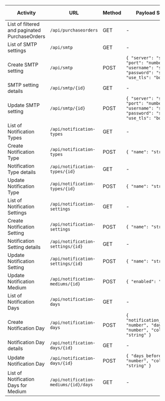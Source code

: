 

| Activity                                      | URL                                   | Method | Payload Structure                                            | Query Params             | Path Params |
| --------------------------------------------- | ------------------------------------- | ------ | ------------------------------------------------------------ | ------------------------ | ----------- |
| List of filtered and paginated PurchaseOrders | `/api/purchaseorders`                 | GET    | -                                                            | `page`, `size`, `filter` | -           |
| List of SMTP settings                         | `/api/smtp`                           | GET    | -                                                            | -                        | -           |
| Create SMTP setting                           | `/api/smtp`                           | POST   | `{ "server": "string", "port": "number", "username": "string", "password": "string", "use_tls": "boolean" }` | -                        | -           |
| SMTP setting details                          | `/api/smtp/{id}`                      | GET    | -                                                            | -                        | `id`        |
| Update SMTP setting                           | `/api/smtp/{id}`                      | POST   | `{ "server": "string", "port": "number", "username": "string", "password": "string", "use_tls": "boolean" }` | -                        | `id`        |
| List of Notification Types                    | `/api/notification-types`             | GET    | -                                                            | -                        | -           |
| Create Notification Type                      | `/api/notification-types`             | POST   | `{ "name": "string" }`                                       | -                        | -           |
| Notification Type details                     | `/api/notification-types/{id}`        | GET    | -                                                            | -                        | `id`        |
| Update Notification Type                      | `/api/notification-types/{id}`        | POST   | `{ "name": "string" }`                                       | -                        | `id`        |
| List of Notification Settings                 | `/api/notification-settings`          | GET    | -                                                            | -                        | -           |
| Create Notification Setting                   | `/api/notification-settings`          | POST   | `{ "name": "string" }`                                       | -                        | -           |
| Notification Setting details                  | `/api/notification-settings/{id}`     | GET    | -                                                            | -                        | `id`        |
| Update Notification Setting                   | `/api/notification-settings/{id}`     | POST   | `{ "name": "string" }`                                       | -                        | `id`        |
| Update Notification Medium                    | `/api/notification-mediums/{id}`      | POST   | `{ "enabled": "boolean" }`                                   | -                        | `id`        |
| List of Notification Days                     | `/api/notification-days`              | GET    | -                                                            | -                        | -           |
| Create Notification Day                       | `/api/notification-days`              | POST   | `{ "notification_medium_id": "number", "days_before": "number", "color_code": "string" }` | -                        | -           |
| Notification Day details                      | `/api/notification-days/{id}`         | GET    | -                                                            | -                        | `id`        |
| Update Notification Day                       | `/api/notification-days/{id}`         | POST   | `{ "days_before": "number", "color_code": "string" }`        | -                        | `id`        |
| List of Notification Days for Medium          | `/api/notification-mediums/{id}/days` | GET    | -                                                            | -                        | `id`        |

